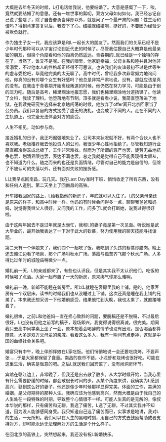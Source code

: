 大概是去年冬天的时候，L打电话给我说，他要结婚了。大意是感慨了一下，唉，竟然就要结婚了的意思。还有一堆世事的絮叨，双方父母如何如何。我已经忘记自己说了些啥了，除了自告奋勇当伴郎以外，就是问了一个最严肃的问题：性生活和谐吗？得到肯定答复以后，我安下了心。结婚就结婚呗，挺好的，不要因为经验少被欺负就行。

作为独生子女一代，我应该算是和L一起长大的朋友了。然而我们的关系已经不是少年时代那种可以从宇宙讨论到近代史的时候了。尽管我估摸自己大概算是他最亲密的朋友，但换个角度看和他的距离仍然遥远。青春期的L就已经是一个独特的存在了，当然了，谁又不是呢。在我的眼里，他家庭幸福，父母关系和睦并且对他非常溺爱，不过他本人的性格却正经得不可思议。也许我们的友谊最初不过是优等生的虚与委蛇吧，毕竟他完美的太无聊了。高中时代，曾经我多次非常努力地询问他，你真的没有对哪个女生有好感吗？他总是非常严肃地说，没有。那就应该是真的没有。在我由于青春期开始离经叛道的时候，他仍然在努力学习，可能是由于别的压力吧。随后是高考，稀里糊涂地报志愿，我们也稀里糊涂地分道扬镳了。他读了文科，我读了理科。他堕落地有节制，顶多就是看看小说，我简直堕落进了地狱。在我读完研究生选择来北京瞎闯荡的时候，他放弃了offer离开北京回家当了公务员。我们以各自的方式接受了虚无的洗礼，也变成了不同的人。走在不同的人生轨道上，也完全无法体会对方的感受。

人生不相见，动如参与商。

接近婚礼的日子，我正巧倔强地失业了。公司本来状况就不好，有两个合伙人也不喜欢我。老板推荐我去他投资人的公司，我很少年心性地拒绝了。尽管我知道行业简直都冷得冻成北极了，工作非常难找。然而为了所谓的尊严也罢，徒劳无益地抗争也罢，划清界限也罢，表达不满也罢，总之我就是觉得自己不能表现得太顺从，也不知道为什么。随之而来的也还是负面情绪，尽管对自己的能力是自信的，但除了不被认可的失落以外，还有面对失败的挫折感。

L让我早点回南昌，玩几天。我在Last Day准时下班，悄悄收走了所有东西，没有和任何人道别。第二天坐上了回南昌的高铁。

开车接我回家的路上，L给我指他的新房子，年底就可以入住了。L的父亲母亲还是原来的样子，和高中时候一样。他妈妈有时候会问得多一点，聊聊我爸爸和妈妈，说觉得我继父人很好。又问我的工作，问多了L就会打断她，说我过得很好啦。

由于这两年回去不是过年就是太匆忙，我和L的妻子竟是第一次见面。听说她是武大毕业的，最开始我表达了一下对于武大的钦慕，努力使用我的聊天技能寻找话题。

第二天有一个伴娘来了，我们四个一起吃了饭，我吃到了久违的藜蒿炒腊肉。晚上还去赣江边看了喷泉，那个广场叫秋水广场。落霞与孤鹜齐飞那个秋水广场。人多得比过年时的城隍庙稍微少一点。

婚礼前一天，L的亲戚都来了，有些也认识我，但是其实我不太认识他们，吃饭的时候喝了点酒。大家一起布置了一天的新房，原来绑气球那么难啊。

婚礼前一晚，新郎不能睡在新房里。所以L就睡在客房里我的上铺，是的，他家客房有一个双层床。读书的时候我们也从没睡过上下铺。这次还真是睡在我上铺的兄弟了。本来我还想采访一下他婚前感受，结果他忙到太晚，我也太累了，就直接睡着了。

婚礼很棒，之前L和他爸妈一直在担心致辞的问题，要脱稿还是不脱稿，不过最后很好。L也没有用他之前写的稿子，现场即兴，我觉得说得很真诚，很完美。期间我只去高中同学桌上坐了一会，原本想着会喝醉的情节也没有出现，是否喝酒都算随意，大多是双方父母辈的亲戚。看着这么多人，我有一瞬间有点走神，这就是中国的血缘社会关系吧。

婚宴只有中午，晚上伴郎伴娘在L家吃饭。他们悄悄地说一会还要吃烧烤，不要声张……于是大家都保留了食量。南昌的夜市不错，小龙虾和烧烤也很好吃。可能在这里生活，确实是惬意的吧。之后L就送我们回宾馆了，没有闹洞房环节。

宾馆在赣江边上，非常晚了，但我还是出去散了散步。从大学时候开始，当我心里有什么需要舒缓的时候，都会散很长时间的步。从某个角度来讲，我确实为L感到高兴，娶到这么好的妻子。他还是像少年时候那样显得完美。体面的工作，美满的婚姻，是父母期待的那种人生。我确应该为他感到高兴，然而大概是由于我自己的人生处在一段特殊的时期，导致整个心情很不一样。可能人生真的是无解的，像叔本华说的那样，只有痛苦和无聊。我选了痛苦，L选了无聊。不过其实我并不知道，因为没人能够感同身受。我只知道自己选了痛苦而已，实事求是地讲，我对L的生活，一无所知。我们可以在人生的黑暗时刻，用自己的方式去鼓励帮助或者支持对方，却可能永远无法理解对方的生活是个什么样子。

在回北京的高铁上，突然想起来，我还没有祝L新婚快乐。

